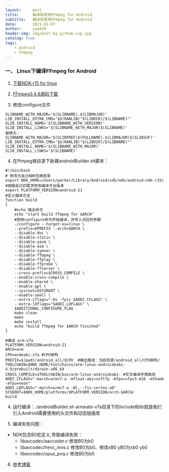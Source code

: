 ```yaml
---
layout:     post
title:      编译和使用FFmpeg for Android
subtitle:   编译和使用FFmpeg for Android 
date:       2021-01-07
author:     yym439
header-img: img/post-bg-github-cup.jpg
catalog: true
tags:
    - Android
    - FFmpeg
---
```


### 一、 Linux下编译FFmpeg for Android

1. [下载NDK-r15 for linux](https://blog.csdn.net/gyh198/article/details/75036686)

2. [FFmpeg3.4.8源码下载](http://ffmpeg.org/download.html)

3. 修改configure文件

```
SLIBNAME_WITH_MAJOR='$(SLIBNAME).$(LIBMAJOR)'
LIB_INSTALL_EXTRA_CMD='$$(RANLIB)"$(LIBDIR)/$(LIBNAME)"'
SLIB_INSTALL_NAME='$(SLIBNAME_WITH_VERSION)'
SLIB_INSTALL_LINKS='$(SLIBNAME_WITH_MAJOR)$(SLIBNAME)'
替换为：
SLIBNAME_WITH_MAJOR='$(SLIBPREF)$(FULLNAME)-$(LIBMAJOR)$(SLIBSUF)'
LIB_INSTALL_EXTRA_CMD='$$(RANLIB)"$(LIBDIR)/$(LIBNAME)"'
SLIB_INSTALL_NAME='$(SLIBNAME_WITH_MAJOR)'
SLIB_INSTALL_LINKS='$(SLIBNAME)'
```

4. 在ffmpeg根目录下新建androidBuilder.sh脚本：

```
#!/bin/bash
# 修改为自己NDK包根目录
export NDK_HOME=/Users/parker/Library/Android/sdk/ndk/android-ndk-r15c
#根据自己的需求修改编译平台版本
export PLATFORM_VERSION=android-21
#定义编译方法
function build
{
    #echo 输出命令
    echo "start build ffmpeg for $ARCH"
    #调用configure命令开始编译，并传入对应的参数
    ./configure --target-os=linux \
    --prefix=$PREFIX --arch=$ARCH \
    --disable-doc \
    --disable-static \
    --disable-yasm \
    --disable-asm \
    --disable-symver \
    --disable-ffmpeg \
    --disable-ffplay \
    --disable-ffprobe \
    --disable-ffserver \
    --cross-prefix=$CROSS_COMPILE \
    --enable-cross-compile \
    --enable-shared \
    --enable-gpl \
    --sysroot=$SYSROOT \
    --enable-small \
    --extra-cflags="-Os -fpic $ADDI_CFLAGS" \
    --extra-ldflags="$ADDI_LDFLAGS" \
    $ADDITIONAL_CONFIGURE_FLAG
    make clean
    make
    make install
    echo "build ffmpeg for $ARCH finished"
}

#编译 arm-v7a
PLATFORM_VERSION=android-21
ARCH=arm
CPU=armeabi-v7a #CPU架构
PREFIX=$(pwd)/android_all/$CPU  #输出路径：当前目录/android_all/CPU架构/
TOOLCHAIN=$NDK_HOME/toolchains/arm-linux-androideabi-4.9/prebuilt/darwin-x86_64
CROSS_COMPILE=$TOOLCHAIN/bin/arm-linux-androideabi- #交叉编译环境路径
ADDI_CFLAGS="-march=armv7-a -mfloat-abi=softfp -mfpu=vfpv3-d16 -mthumb -mfpu=neon"
ADDI_LDFLAGS="-march=armv7-a -Wl,--fix-cortex-a8"
SYSROOT=$NDK_HOME/platforms/$PLATFORM_VERSION/arch-$ARCH/
build
```

4. 运行编译：./androidBuilder.sh
    armeabi-v7a目录下的include和lib就是我们引入Android需要使用的头文件和动态链接库

5. 编译失败问题：

- NDK包含B0宏定义,导致编译失败：
    - libavcodec/aaccoder.c 修改B0为b0
    - libavcodec/hevc_mvs.c 修改B0为b0、修改xB0 yB0为xb0 yb0
    - libavcodec/opus_pvq.c 修改B0为b0

6. [参考博客](https://www.jianshu.com/p/df9401e6fba5?utm_campaign=haruki&utm_content=note&utm_medium=seo_notes&utm_source=recommendation)